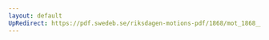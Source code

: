 ```yaml
---
layout: default
UpRedirect: https://pdf.swedeb.se/riksdagen-motions-pdf/1868/mot_1868__ak__00265/mot_1868__ak__00265_003.pdf
---
```

